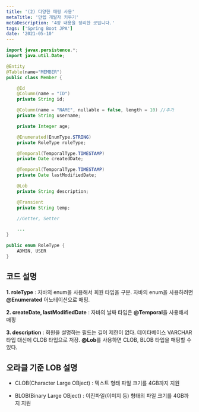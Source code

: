 ```yaml
---
title: '(2) 다양한 매핑 사용'
metaTitle: '만렙 개발자 키우기'
metaDescription: '4장 내용을 정리한 곳입니다.'
tags: ['Spring Boot JPA']
date: '2021-05-10'
---
```


```java
import javax.persistence.*;
import java.util.Date;

@Entity
@Table(name="MEMBER")
public class Member {

    @Id
    @Column(name = "ID")
    private String id;

    @Column(name = "NAME", nullable = false, length = 10) //추가
    private String username;

    private Integer age;

    @Enumerated(EnumType.STRING)
    private RoleType roleType;

    @Temporal(TemporalType.TIMESTAMP)
    private Date createdDate;

    @Temporal(TemporalType.TIMESTAMP)
    private Date lastModifiedDate;

    @Lob
    private String description;

    @Transient
    private String temp;

    //Getter, Setter

    ...
}

public enum RoleType {
    ADMIN, USER
}
```

## 코드 설명

**1. roleType** : 자바의 enum을 사용해서 회원 타입을 구분. 자바의 enum을 사용하려면 **@Enumerated** 어노테이션으로 매핑.


**2. createDate, lastModifiedDate** : 자바의 날짜 타입은 **@Temporal**을 사용해서 매핑


**3. description** : 회원을 설명하는 필드는 길이 제한이 없다. 데이타베이스 VARCHAR 타입 대신에 CLOB 타입으로 저장. **@Lob**를 사용하면 CLOB, BLOB 타입을 매핑할 수 있다.

## 오라클 기준 LOB 설명

- CLOB(Character Large OBject) : 텍스트 형태 파일 크기를 4GB까지 지원


- BLOB(Binary Large OBject) : 이진파일(이미지 등) 형태의 파일 크기를 4GB까지 지원


